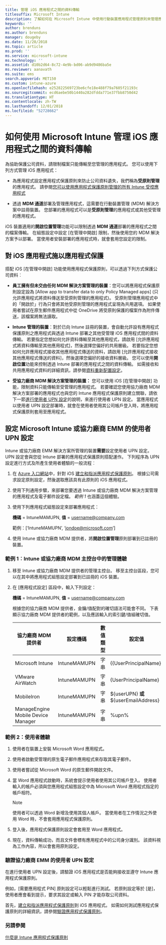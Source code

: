 ```yaml
---
title: 管理 iOS 應用程式之間的資料傳輸
titlesuffix: Microsoft Intune
description: 了解如何在 Microsoft Intune 中使用行動裝置應用程式管理原則來管理應用程式之間的資料傳輸。
keywords: ''
author: brenduns
ms.author: brenduns
manager: dougeby
ms.date: 11/28/2018
ms.topic: article
ms.prod: ''
ms.service: microsoft-intune
ms.technology: ''
ms.assetid: d10b2d64-8c72-4e9b-bd06-ab9d9486ba5e
ms.reviewer: aanavath
ms.suite: ems
search.appverid: MET150
ms.custom: intune-azure
ms.openlocfilehash: e252822569723be6cfe18e488f79a7605f21193c
ms.sourcegitcommit: ecd6aebe50b1440a282dfdda771e37fbb8750d42
ms.translationtype: HT
ms.contentlocale: zh-TW
ms.lasthandoff: 12/01/2018
ms.locfileid: "52728662"
---
```

# <a name="how-to-manage-data-transfer-between-ios-apps-in-microsoft-intune"></a>如何使用 Microsoft Intune 管理 iOS 應用程式之間的資料傳輸

為協助保護公司資料，請限制檔案只能傳輸至您管理的應用程式。 您可以使用下列方式管理 iOS 應用程式：

-   為應用程式設定應用程式保護原則來防止公司資料遺失，我們稱為**受原則管理**的應用程式。 請參閱[您可以使用應用程式保護原則管理的所有 Intune 受控應用程式](https://www.microsoft.com/cloud-platform/microsoft-intune-apps)

-   透過 **MDM 通道**部署及管理應用程式，這需要在行動裝置管理 (MDM) 解決方案中註冊裝置。 您部署的應用程式可以是**受原則管理**的應用程式或其他受管理的應用程式。

iOS 裝置適用的**開啟位置管理**功能可以限制透過 **MDM 通道**部署的應用程式之間的檔案傳輸。 在組態設定中設定 [在管理中開啟] 限制，然後使用您的 MDM 解決方案予以部署。  當使用者安裝部署的應用程式時，就會套用您設定的限制。

##  <a name="use-app-protection-with-ios-apps"></a>對 iOS 應用程式施以應用程式保護
搭配 iOS [在管理中開啟] 功能使用應用程式保護原則，可以透過下列方式保護公司資料︰

-   **員工擁有但未交由任何 MDM 解決方案管理的裝置**：您可以將應用程式保護原則設定設為 [Allow app to transfer data to only Policy Managed apps] \(只允許應用程式將資料傳送至受原則管理的應用程式\)。 受原則管理應用程式中的「開啟於」行為只會將其他受原則管理的應用程式呈現為共用選項。 如果使用者嘗試在原生郵件應用程式中從 OneDrive 將受原則保護的檔案作為附件傳送，該檔案將無法讀取。

-   **Intune 管理的裝置**：對於已向 Intune 註冊的裝置，會自動允許設有應用程式保護原則之應用程式與透過 Intune 部署之其他受管理 iOS 應用程式間的資料傳輸。 若要指定您想如何允許資料傳輸至其他應用程式，請啟用 [允許應用程式將資料傳輸至其他應用程式]，然後選擇您偏好的共用層級。 若要指定您想如何允許應用程式接收其他應用程式傳送的資料，請啟用 [允許應用程式接收其他應用程式傳送的資料]，然後選擇您偏好的接收資料層級。 您可以使用**開啟位置**功能來控制透過 Intune 部署的應用程式之間的資料傳輸。 如需接收和共用應用程式資料的詳細資訊，請參閱[資料重新配置設定](app-protection-policy-settings-ios.md#data-protection-settings)。   

-   **受協力廠商 MDM 解決方案管理的裝置：** 您可以使用 iOS [在管理中開啟] 功能，限制資料只能傳輸至受管理的應用程式。
若要確認您使用協力廠商 MDM 解決方案部署的應用程式也與您的 Intune 應用程式保護原則建立關聯，請依下一節[進行使用者 UPN 設定](#configure-user-upn-setting-for-microsoft-intune-or-third-party-emm)的說明，來進行使用者 UPN 設定。 當應用程式以使用者 UPN 設定部署時，就會在使用者使用其公司帳戶登入時，將應用程式保護原則套用至應用程式。

## <a name="configure-user-upn-setting-for-microsoft-intune-or-third-party-emm"></a>設定 Microsoft Intune 或協力廠商 EMM 的使用者 UPN 設定
Intune 或協力廠商 EMM 解決方案所管理的裝置**需要**設定使用者 UPN 設定。 UPN 設定會與您從 Intune 部署的應用程式保護原則搭配運作。 下列程序為 UPN 設定進行方式及所產生使用者體驗的一般流程︰

1.  在 [Azure 入口網站](https://portal.azure.com)中，針對 iOS [建立和指派應用程式保護原則](app-protection-policies.md)。 根據公司需求設定原則設定，然後選取應該具有此原則的 iOS 應用程式。

2.  使用下列通用步驟，來部署您要透過 Intune 或協力廠商 MDM 解決方案管理的應用程式及電子郵件設定檔。 *範例 1* 也涵蓋這個體驗。

3.  使用下列應用程式組態設定來部署應用程式：

      **機碼** = IntuneMAMUPN, **值** = <username@company.com>

      範例：[‘IntuneMAMUPN’, ‘jondoe@microsoft.com’]

4.  使用 Intune 或協力廠商 MDM 提供者，將**開啟位置管理**原則部署到已註冊的裝置。


### <a name="example-1-admin-experience-in-intune-or-third-party-mdm-console"></a>範例 1︰Intune 或協力廠商 MDM 主控台中的管理體驗

1. 移至 Intune 或協力廠商 MDM 提供者的管理主控台。 移至主控台區段，您可以在其中將應用程式組態設定部署到已註冊的 iOS 裝置。

2. 在 [應用程式設定] 區段中，輸入下列設定：

   **機碼** = IntuneMAMUPN, **值** = <username@company.com>

   根據您的協力廠商 MDM 提供者，金鑰/值配對的確切語法可能會不同。 下表顯示協力廠商 MDM 提供者的範例，以及應該輸入的索引鍵/值組確切值。

   |協力廠商 MDM 提供者| 設定機碼 | 數值類型 | 設定值|
   | ------- | ---- | ---- | ---- |
   |Microsoft Intune| IntuneMAMUPN | 字串 | {{UserPrincipalName}}|
   |VMware AirWatch| IntuneMAMUPN | 字串 | {UserPrincipalName}|
   |MobileIron | IntuneMAMUPN | 字串 | ${userUPN} **或** ${userEmailAddress} |
   |ManageEngine Mobile Device Manager | IntuneMAMUPN | 字串 | %upn% |


### <a name="example-2-end-user-experience"></a>範例 2：使用者體驗

1.  使用者在裝置上安裝 Microsoft Word 應用程式。

2.  使用者啟動受管理的原生電子郵件應用程式來存取其電子郵件。

3.  使用者嘗試從 Microsoft Word 的原生郵件開啟文件。

4.  當 Word 應用程式啟動時，系統會提示使用者使用其公司帳戶登入。 使用者輸入的帳戶必須與您應用程式組態設定中為 Microsoft Word 應用程式指定的帳戶相符。

    > [!NOTE]
    > 使用者可以透過 Word 新增及使用其個人帳戶。 當使用者在工作情況之外使用 Word 時，不會套用應用程式保護原則。 

5.  登入後，應用程式保護原則設定會套用至 Word 應用程式。

6.  現在，資料傳輸成功，而且文件會標有應用程式中的公司身分識別。  該資料視為工作內容，所以會套用原則設定。 

### <a name="validate-user-upn-setting-for-third-party-emm"></a>驗證協力廠商 EMM 的使用者 UPN 設定

在進行使用者 UPN 設定後，請驗證 iOS 應用程式是否能夠接收並遵守 Intune 應用程式保護原則。

例如，[需要應用程式 PIN] 原則設定可以輕鬆進行測試。 若原則設定等於 [是]，使用者應會看到提示，要求其設定或輸入 PIN 才能存取公司資料。

首先，[建立和指派應用程式保護原則](app-protection-policies.md)到 iOS 應用程式。 如需如何測試應用程式保護原則的詳細資訊，請參閱[驗證應用程式保護原則](app-protection-policies-validate.md)。


### <a name="see-also"></a>另請參閱
[什麼是 Intune 應用程式保護原則](app-protection-policy.md)
